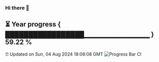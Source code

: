 ### Hi there 👋
⏳ Year progress { █████████████████▁▁▁▁▁▁▁▁▁▁▁▁▁ } 59.22 %
---
⏰ Updated on Sun, 04 Aug 2024 18:08:08 GMT
![Progress Bar CI](https://github.com/Moyi321/Moyi321/workflows/Progress%20Bar%20CI/badge.svg)
